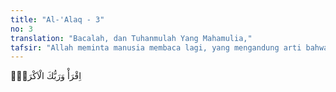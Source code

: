```yaml
---
title: "Al-'Alaq - 3"
no: 3
translation: "Bacalah, dan Tuhanmulah Yang Mahamulia,"
tafsir: "Allah meminta manusia membaca lagi, yang mengandung arti bahwa membaca yang akan membuahkan ilmu dan iman itu perlu dilakukan berkali-kali, minimal dua kali. Bila Al-Qur'an atau alam ini dibaca dan diselidiki berkali-kali, maka manusia akan menemukan bahwa Allah itu pemurah, yaitu bahwa Ia akan mencurahkan pengetahuan-Nya kepadanya dan akan memperkokoh imannya."
---
```


اِقْرَأْ وَرَبُّكَ الْاَكْرَمُۙ
